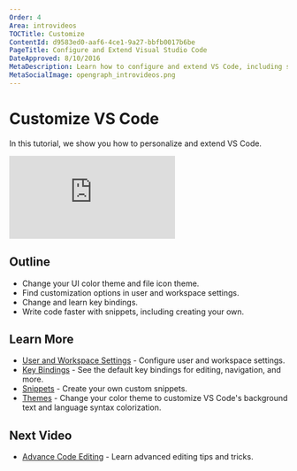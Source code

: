 ```yaml
---
Order: 4
Area: introvideos
TOCTitle: Customize
ContentId: d9583ed0-aaf6-4ce1-9a27-bbfb0017b6be
PageTitle: Configure and Extend Visual Studio Code
DateApproved: 8/10/2016
MetaDescription: Learn how to configure and extend VS Code, including settings, keybindings, snippets and extensions.
MetaSocialImage: opengraph_introvideos.png
---
```


# Customize VS Code

In this tutorial, we show you how to personalize and extend VS Code. 

<iframe src="https://www.youtube.com/embed/4wVF4w_53hs?rel=0&amp;disablekb=0&amp;modestbranding=1&amp;showinfo=0" frameborder="0" allowfullscreen></iframe>

## Outline

* Change your UI color theme and file icon theme.
* Find customization options in user and workspace settings.
* Change and learn key bindings.
* Write code faster with snippets, including creating your own.

## Learn More

* [User and Workspace Settings](/docs/customization/userandworkspace.md) - Configure user and workspace settings.
* [Key Bindings](/docs/customization/keybindings.md) - See the default key bindings for editing, navigation, and more.
* [Snippets](/docs/customization/userdefinedsnippets.md) - Create your own custom snippets.
* [Themes](/docs/customization/themes.md) - Change your color theme to customize VS Code's background text and language syntax colorization.

## Next Video

* [Advance Code Editing](/docs/introvideos/codeediting.md) - Learn advanced editing tips and tricks.

